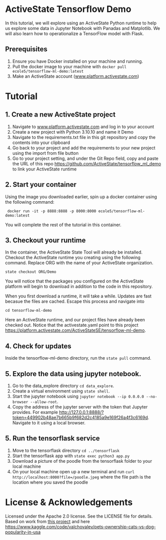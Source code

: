 # ActiveState Tensorflow Demo

In this tutorial, we will explore using an ActiveState Python runtime to help us explore some data in Jupyter Notebook with Panadas and Matplotlib. We will also learn how to operationalize a TensorFlow model with Flask.

## Prerequisites

1. Ensure you have Docker installed on your machine and running.
2. Pull the docker image to your machine with ```docker pull ecole5/tensorflow-ml-demo:latest```
2. Make an ActiveState account (www.platform.activestate.com)

# Tutorial 
## 1. Create a new ActiveState project

1. Navigate to www.platform.activestate.com and log in to your account
2. Create a new project with Python 3.10.10 and name it Demo
3. Navigate to the requirements.txt file in this git repository and copy the contents into your clipboard
4. Go back to your project and add the requirements to your new project using the import from file button
5. Go to your project setting, and under the Git Repo field, copy and paste the URL of this repo https://github.com/ActiveState/tensorflow_ml_demo to link your ActiveState runtime

## 2. Start your container

Using the image you downloaded earlier, spin up a docker container using the following command:

``` docker run -it -p 8888:8888 -p 8000:8000 ecole5/tensorflow-ml-demo:latest```

You will complete the rest of the tutorial in this container.

## 3. Checkout your runtime

In the container, the ActiveState State Tool will already be installed. Checkout the ActiveState runtime you creating using the following command. Replace ORG with the name of your ActiveState organization. 

```state checkout ORG/Demo```

You will notice that the packages you configured on the ActiveState platform will begin to download in addition to the code in this repository.

When you first download a runtime, it will take a while. Updates are fast becasue the files are cached. Escape this process and navigate into 

```cd tensorflow-ml-demo```

Here an ActiveState runtime, and our project files have already been checked out. Notice that the activestate.yaml point to this project https://platform.activestate.com/ActiveStateSE/tensorflow-ml-demo.

## 4. Check for updates
Inside the tensorflow-ml-demo directory, run the ```state pull``` command.

## 5. Explore the data using jupyter notebook.
1. Go to the data_explore directory ```cd data_explore```.
2. Create a virtual environment using ```state shell```.
3. Start the jupyter notebook using ```jupyter notebook --ip 0.0.0.0 --no-browser --allow-root```.
4. Copy the address of the jupyter server with the token that Jupyter provides. For example http://127.0.0.1:8888/?token=449902b48ae7b665b9f682d2c4185a9e169f26a4f3c6169d. Navigate to it using a local browser. 

## 5. Run the tensorflask service
1. Move to the tensorflask directory ```cd ../tensorflask```
2. Start the tensorflask app with ```state exec python3 app.py```
3. Download a picture of the poodle from the tensorflask folder to your local machine
4. On your local machine open up a new terminal and run ```curl http://localhost:8000?file=/poodle.jpeg``` where the file path is the location where you saved the poodle

# License & Acknowledgements

Licensed under the Apache 2.0 license. See the LICENSE file for details.
Based on work from [this project](https://github.com/ActiveState/tensorflask) 
and here
https://www.kaggle.com/code/valchovalev/pets-ownership-cats-vs-dog-popularity-in-usa

